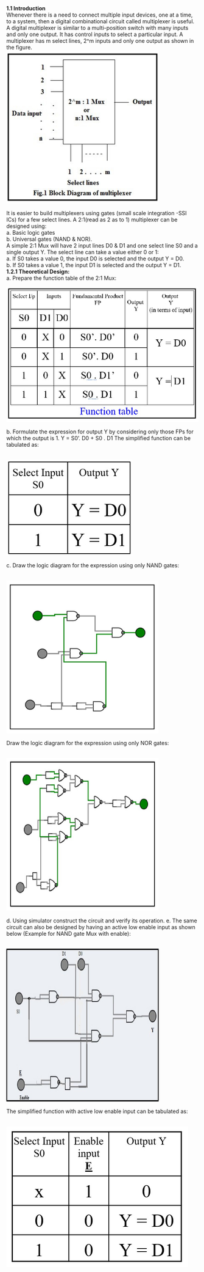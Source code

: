 
<justify>
<b>1.1 Introduction</b>
<br>
Whenever there is a need to connect multiple input devices, one at a time, to a system, then a digital combinational circuit called multiplexer is useful.
A digital multiplexer is similar to a multi-position switch with many inputs and only one output. It has control inputs to select a particular input. A multiplexer has m select lines, 2^m inputs and only one output as shown in the figure.
</br>

<img src="./images/img1.jpg" width="400" height="400">

</br>

It is easier to build multiplexers using gates (small scale integration -SSI ICs) for a few select lines. 
A 2:1(read as 2 as to 1) multiplexer can be designed using:
<br>
a.	Basic logic gates
<br>
b.	Universal gates (NAND & NOR).
<br>
A simple 2:1 Mux will have 2 input lines D0 & D1 and one select line S0 and a single output Y.
The select line can take a value either 0 or 1:
<br>
a.	If S0 takes a value 0, the input D0 is selected and the output Y = D0. 
<br>
b.	If S0 takes a value 1, the input D1 is selected and the output Y = D1.
<br>
<b>1.2.1 Theoretical Design:</b><br> 
a.	Prepare the function table of the 2:1 Mux:
</br>

<img src="./images/table1.jpg">

</br>

b. Formulate the expression for output Y by considering only those FPs for which the output is 1.
Y = S0’. D0 + S0 . D1
The simplified function can be tabulated as:

</br>

<img src="./images/table2.jpg" >

</br>

c. Draw the logic diagram for the expression using only NAND gates:

</br>

<img src="./images/Mux_Nand(Connection).jpg" width="400" height="400">

</br>

Draw the logic diagram for the expression using only NOR gates:

</br>

<img src="./images/Mux_Nor(connection).jpg" width="400" height="400">

</br>

d. Using simulator construct the circuit and verify its operation.
e. The same circuit can also be designed by having an active low enable input as shown below (Example for NAND gate Mux with enable):

</br>

<img src="./images/img2.jpg" width="400" height="400">

</br>

The simplified function with active low enable input can be tabulated as:

</br>

<img src="./images/table3.jpg">


</justify>